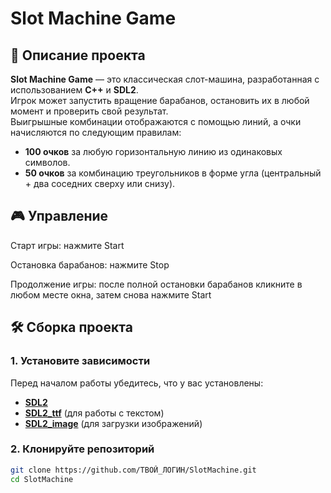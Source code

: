 # Slot Machine Game

## 📌 Описание проекта
**Slot Machine Game** — это классическая слот-машина, разработанная с использованием **C++** и **SDL2**.  
Игрок может запустить вращение барабанов, остановить их в любой момент и проверить свой результат.  
Выигрышные комбинации отображаются с помощью линий, а очки начисляются по следующим правилам:  
- **100 очков** за любую горизонтальную линию из одинаковых символов.  
- **50 очков** за комбинацию треугольников в форме угла (центральный + два соседних сверху или снизу).
  
## 🎮 Управление
Старт игры: нажмите Start

Остановка барабанов: нажмите Stop

Продолжение игры: после полной остановки барабанов кликните в любом месте окна, затем снова нажмите Start

## 🛠 Сборка проекта
### 1. Установите зависимости  
Перед началом работы убедитесь, что у вас установлены:
- **[SDL2](https://github.com/libsdl-org/SDL)**
- **[SDL2_ttf](https://github.com/libsdl-org/SDL_ttf)** (для работы с текстом)
- **[SDL2_image](https://github.com/libsdl-org/SDL_image)** (для загрузки изображений)

### 2. Клонируйте репозиторий  
```sh
git clone https://github.com/ТВОЙ_ЛОГИН/SlotMachine.git
cd SlotMachine
